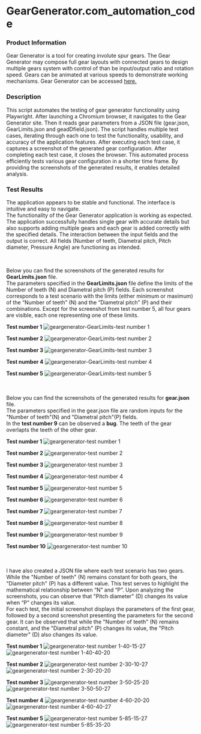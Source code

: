 # GearGenerator.com_automation_code

<h3>Product Information</h3> <p> Gear Generator is a tool for creating involute spur gears. The Gear Generator may compose full gear layouts with connected gears to design multiple gears system with control of than be input/output ratio and rotation speed. Gears can be animated at various speeds to demonstrate working mechanisms. Gear Generator can be accessed <a href="https://geargenerator.com/">here.</a> </p>

<h3>Description</h3> <p>This script automates the testing of gear generator functionality using Playwright. After launching a Chromium browser, it navigates to the Gear Generator site. Then it reads gear parameters from a JSON file (gear.json, GearLimits.json and geadDfield.json). The script handles multiple test cases, iterating through each one to test the functionality, usability, and accuracy of the application features. After executing each test case, it captures a screenshot of the generated gear configuration. After completing each test case, it closes the browser. This automated process efficiently tests various gear configuration in a shorter time frame. By providing the screenshots of the generated results, it enables detailed analysis. </p>
<h3>Test Results</h3> <p> The application appears to be stable and functional. The interface is intuitive and easy to navigate.<br>
The functionality of the Gear Generator application is working as expected. The application successfully handles single gear with accurate details but also supports adding multiple gears and each gear is added correctly with the specified details. The interaction between the input fields and the output is correct. All fields (Number of teeth, Diametral pitch, Pitch diameter, Pressure Angle) are functioning as intended.
</p><br>
<p>Below you can find the screenshots of the generated results for <strong>GearLimits.json</strong> file.<br>
The parameters specified in the <strong>GearLimits.json</strong> file define the limits of the Number of teeth (N) and Diametral pitch (P) fields.
Each screenshot corresponds to a test scenario with the limits (either minimum or maximum) of the “Number of teeth” (N) and the “Diametral pitch” (P) and their combinations. Except for the screenshot from test number 5, all four gears are visible, each one representing one of these limits.


**Test number 1**
![geargenerator-GearLimits-test number 1](https://github.com/SiposCristina/GearGenerator.com_automation_code/assets/157922599/2c1c3717-f0b6-41fa-b16d-5b8fb949276b)

**Test number 2**
![geargenerator-GearLimits-test number 2](https://github.com/SiposCristina/GearGenerator.com_automation_code/assets/157922599/1a8aab6b-ac7a-4dca-9df6-b85a2e7fc841)

**Test number 3**
![geargenerator-GearLimits-test number 3](https://github.com/SiposCristina/GearGenerator.com_automation_code/assets/157922599/ab4dbe60-17a1-4516-b62d-0e90aef30ff6)

**Test number 4**
![geargenerator-GearLimits-test number 4](https://github.com/SiposCristina/GearGenerator.com_automation_code/assets/157922599/5c8d973d-6a90-4105-80c8-5f850d000da8)

**Test number 5**
![geargenerator-GearLimits-test number 5](https://github.com/SiposCristina/GearGenerator.com_automation_code/assets/157922599/dc1843ae-8e73-47ef-883a-8d91ef935211)
<br>
<br>
<br>


<p>Below you can find the screenshots of the generated results for <strong>gear.json</strong> file.<br>
The parameters specified in the gear.json file are random inputs for the "Number of teeth"(N) and "Diametral pitch"(P) fields.<br>
In the <strong>test number 9</strong> can be observed a <strong>bug</strong>. The teeth of the gear overlapts the teeth of the other gear.


**Test number 1**
![geargenerator-test number 1](https://github.com/SiposCristina/GearGenerator.com_automation_code/assets/157922599/40bcf65d-2dff-4a16-be02-8b647c1260cd)

**Test number 2**
![geargenerator-test number 2](https://github.com/SiposCristina/GearGenerator.com_automation_code/assets/157922599/c33ee5b6-262d-4e5f-8250-bf5555a1508c)

**Test number 3** 
![geargenerator-test number 3](https://github.com/SiposCristina/GearGenerator.com_automation_code/assets/157922599/9aa1b85a-ec95-4abd-8927-cac6e139d751)

**Test number 4**
![geargenerator-test number 4](https://github.com/SiposCristina/GearGenerator.com_automation_code/assets/157922599/8eedac12-d612-4fdc-ba49-355853537cc8)

**Test number 5**
![geargenerator-test number 5](https://github.com/SiposCristina/GearGenerator.com_automation_code/assets/157922599/4006a959-c37f-4f14-af50-7ad2f9cd4d66)

**Test number 6**
![geargenerator-test number 6](https://github.com/SiposCristina/GearGenerator.com_automation_code/assets/157922599/6c8c3e04-7fc3-43e3-b9bc-46f3141092f5)

**Test number 7**
![geargenerator-test number 7](https://github.com/SiposCristina/GearGenerator.com_automation_code/assets/157922599/7ae86582-9d20-45a6-935c-65b7d6da94cf)

**Test number 8**
![geargenerator-test number 8](https://github.com/SiposCristina/GearGenerator.com_automation_code/assets/157922599/d1b258bc-b546-4dba-88dd-b29f0fa6b369)

**Test number 9**
![geargenerator-test number 9](https://github.com/SiposCristina/GearGenerator.com_automation_code/assets/157922599/b97cd8c9-f282-4534-8290-8b20770d4247)

**Test number 10**
![geargenerator-test number 10](https://github.com/SiposCristina/GearGenerator.com_automation_code/assets/157922599/4ffe40d4-94a2-4982-920e-749514b6aa74)
<br>
<br>
<br>

I have also created a JSON file where each test scenario has two gears. While the "Number of teeth" (N) remains constant for both gears, the "Diameter pitch" (P) has a different value. This test serves to highlight the mathematical relationship between “N” and “P”. Upon analyzing the screenshots, you can observe that "Pitch diameter" (D) changes its value when “P” changes its value.<br>
For each test, the initial screenshot displays the parameters of the first gear, followed by a second screenshot presenting the parameters for the second gear. It can be observed that while the "Number of teeth" (N) remains constant, and the "Diametral pitch" (P) changes its value, the "Pitch diameter" (D) also changes its value.


**Test number 1**
![geargenerator-test number 1-40-15-27](https://github.com/SiposCristina/GearGenerator.com_automation_code/assets/157922599/fea31bc2-22be-4b62-a27f-3b31101aeeb8)
![geargenerator-test number 1-40-40-20](https://github.com/SiposCristina/GearGenerator.com_automation_code/assets/157922599/abb0bd9a-48d6-4fe1-9247-4344e7a2f2ad)

**Test number 2**
![geargenerator-test number 2-30-10-27](https://github.com/SiposCristina/GearGenerator.com_automation_code/assets/157922599/c0c6e473-f7a5-484c-96ac-cc7ccd63b937)
![geargenerator-test number 2-30-20-20](https://github.com/SiposCristina/GearGenerator.com_automation_code/assets/157922599/789d298a-499d-4bab-b15a-caaf341bb28e)

**Test number 3**
![geargenerator-test number 3-50-25-20](https://github.com/SiposCristina/GearGenerator.com_automation_code/assets/157922599/95def7d8-72c8-44c4-9018-a7a1fca22a5c)
![geargenerator-test number 3-50-50-27](https://github.com/SiposCristina/GearGenerator.com_automation_code/assets/157922599/75a7a3f8-8aeb-4e7e-b872-44d040a33f93)

**Test number 4**
![geargenerator-test number 4-60-20-20](https://github.com/SiposCristina/GearGenerator.com_automation_code/assets/157922599/ea00667b-76a8-48ce-9717-be1b956bd40e)
![geargenerator-test number 4-60-40-27](https://github.com/SiposCristina/GearGenerator.com_automation_code/assets/157922599/393bbf55-61f7-4c73-8d47-8b23b1087079)

**Test number 5**
![geargenerator-test number 5-85-15-27](https://github.com/SiposCristina/GearGenerator.com_automation_code/assets/157922599/c1afda86-b44b-4ef3-b9df-38579e01365a)
![geargenerator-test number 5-85-35-20](https://github.com/SiposCristina/GearGenerator.com_automation_code/assets/157922599/32ad080e-a144-415c-9548-fa3eeda0dc80)



